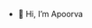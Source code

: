- 👋 Hi, I’m Apoorva
<!---
apoorva915/apoorva915 is a ✨ special ✨ repository because its `README.md` (this file) appears on your GitHub profile.
You can click the Preview link to take a look at your changes.
--->
